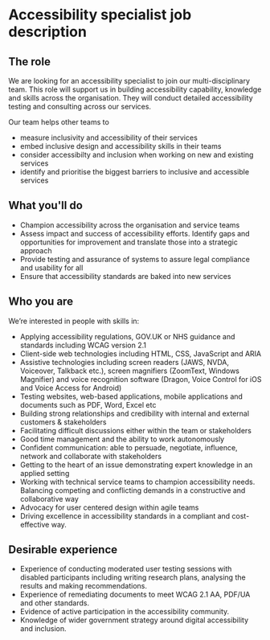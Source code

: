 # Accessibility specialist job description

## The role 

We are looking for an accessibility specialist to join our multi-disciplinary team. This role will support us in building accessibility capability, knowledge and skills across the organisation. They will conduct detailed accessibility testing and consulting across our services.

Our team helps other teams to

- measure inclusivity and accessibility of their services 
- embed inclusive design and accessibility skills in their teams 
- consider accessibilty and inclusion when working on new and existing services 
- identify and prioritise the biggest barriers to inclusive and accessible services  

## What you'll do 

- Champion accessibility across the organisation and service teams
- Assess impact and success of accessibility efforts. Identify gaps and opportunities for improvement and translate those into a strategic approach 
- Provide testing and assurance of systems to assure legal compliance and usability for all
- Ensure that accessibility standards are baked into new services 

## Who you are

We’re interested in people with skills in: 

- Applying accessibility regulations, GOV.UK or NHS guidance and standards including WCAG version 2.1 
-	Client-side web technologies including HTML, CSS, JavaScript and ARIA
-	Assistive technologies including screen readers (JAWS, NVDA, Voiceover, Talkback etc.), screen magnifiers (ZoomText, Windows Magnifier) and voice recognition software (Dragon, Voice Control for iOS and Voice Access for Android)
-	Testing websites, web-based applications, mobile applications and documents such as PDF, Word, Excel etc
-	Building strong relationships and credibility with internal and external customers & stakeholders
-	Facilitating difficult discussions either within the team or stakeholders
-	Good time management and the ability to work autonomously
-	Confident communication: able to persuade, negotiate, influence, network and collaborate with stakeholders
-	Getting to the heart of an issue demonstrating expert knowledge in an applied setting
-	Working with technical service teams to champion accessibility needs. Balancing competing and conflicting demands in a constructive and collaborative way
-	Advocacy for user centered design within agile teams
-	Driving excellence in accessibility standards in a compliant and cost-effective way. 

## Desirable experience  

-	Experience of conducting moderated user testing sessions with disabled participants including writing research plans, analysing the results and making recommendations. 
-	Experience of remediating documents to meet WCAG 2.1 AA, PDF/UA and other standards. 
-	Evidence of active participation in the accessibility community. 
-	Knowledge of wider government strategy around digital accessibility and inclusion.
